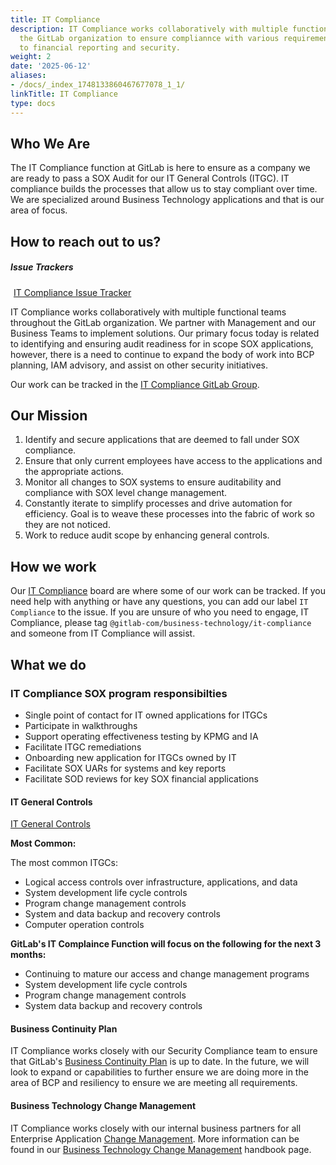 ```yaml
---
title: IT Compliance
description: IT Compliance works collaboratively with multiple functional teams throughout
  the GitLab organization to ensure compliannce with various requirements related
  to financial reporting and security.
weight: 2
date: '2025-06-12'
aliases:
- /docs/_index_1748133860467677078_1_1/
linkTitle: IT Compliance
type: docs
---
```


<link rel="stylesheet" type="text/css" href="/stylesheets/biztech.css" />

## Who We Are

The IT Compliance function at GitLab is here to ensure as a company we are ready to pass a SOX Audit for our IT General Controls (ITGC). IT compliance builds the processes that allow us to stay compliant over time. We are specialized around Business Technology applications and that is our area of focus.

## <i class="far fa-paper-plane" id="biz-tech-icons"></i> How to reach out to us?

<div class="flex-row" markdown="0">
  <div>
    <h5>Issue Trackers</h5>

  <a href="https://gitlab.com/gitlab-com/business-technology/it-compliance/it-compliance-issue-tracker/-/issues/new" class="btn btn-purple" style="width:180px;margin:5px;">IT Compliance Issue Tracker</a>
  </div>
 </div>

IT Compliance works collaboratively with multiple functional teams throughout the GitLab organization. We partner with Management and our Business Teams to implement solutions. Our primary focus today is related to identifying and ensuring audit readiness for in scope SOX applications, however, there is a need to continue to expand the body of work into BCP planning, IAM advisory, and assist on other security initiatives.

Our work can be tracked in the [IT Compliance GitLab Group](https://gitlab.com/gitlab-com/business-technology/it-compliance).

## Our Mission

1. Identify and secure applications that are deemed to fall under SOX compliance.
1. Ensure that only current employees have access to the applications and the appropriate actions.
1. Monitor all changes to SOX systems to ensure auditability and compliance with SOX level change management.
1. Constantly iterate to simplify processes and drive automation for efficiency.  Goal is to weave these processes into the fabric of work so they are not noticed.
1. Work to reduce audit scope by enhancing general controls.

## How we work

Our [IT Compliance](https://gitlab.com/groups/gitlab-com/-/boards/1802558?label_name[]=IT%20Compliance) board are where some of our work can be tracked. If you need help with anything or have any questions, you can add our label `IT Compliance` to the issue. If you are unsure of who you need to engage, IT Compliance, please tag `@gitlab-com/business-technology/it-compliance` and someone from IT Compliance will assist.

## What we do

### IT Compliance SOX program responsibilties

- Single point of contact for IT owned applications for ITGCs
- Participate in walkthroughs
- Support operating effectiveness testing by KPMG and IA
- Facilitate ITGC remediations
- Onboarding new application for ITGCs owned by IT
- Facilitate SOX UARs for systems and key reports
- Facilitate SOD reviews for key SOX financial applications

#### IT General Controls

[IT General Controls](/handbook/security/security-assurance/security-compliance/sec-controls/)

**Most Common:**

The most common ITGCs:

- Logical access controls over infrastructure, applications, and data
- System development life cycle controls
- Program change management controls
- System and data backup and recovery controls
- Computer operation controls

**GitLab's IT Complaince Function will focus on the following for the next 3 months:**

- Continuing to mature our access and change management programs
- System development life cycle controls
- Program change management controls
- System data backup and recovery controls

#### Business Continuity Plan

IT Compliance works closely with our Security Compliance team to ensure that GitLab's [Business Continuity Plan](/handbook/business-technology/entapps-documentation/policies/gitlab-business-continuity-plan/) is up to date.  In the future, we will look to expand or capabilities to further ensure we are doing more in the area of BCP and resiliency to ensure we are meeting all requirements.

#### Business Technology Change Management

IT Compliance works closely with our internal business partners for all Enterprise Application [Change Management](https://internal.gitlab.com/handbook/IT/it-change-management/). More information can be found in our [Business Technology Change Management](https://internal.gitlab.com/handbook/it/it-change-management/) handbook page.
